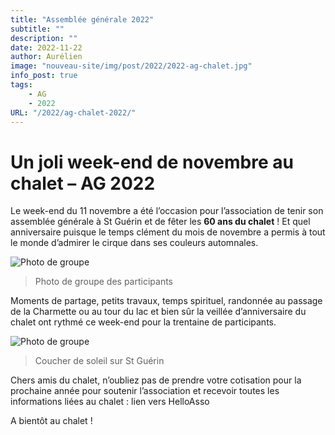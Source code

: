 ```yaml
---
title: "Assemblée générale 2022"
subtitle: ""
description: ""
date: 2022-11-22
author: Aurélien
image: "nouveau-site/img/post/2022/2022-ag-chalet.jpg"
info_post: true
tags:
    - AG
    - 2022
URL: "/2022/ag-chalet-2022/"
---
```


# **Un joli week-end de novembre au chalet – AG 2022**


Le week-end du 11 novembre a été l’occasion pour l’association de tenir son assemblée générale à St Guérin et de fêter les **60 ans du chalet** ! Et quel anniversaire puisque le temps clément du mois de novembre a permis à tout le monde d’admirer le cirque dans ses couleurs automnales.

![Photo de groupe](/nouveau-site/img/post/2022/2022-ag-chalet_1.jpg)
> Photo de groupe des participants

Moments de partage, petits travaux, temps spirituel, randonnée au passage de la Charmette ou au tour du lac et bien sûr la veillée d’anniversaire du chalet ont rythmé ce week-end pour la trentaine de participants.


![Photo de groupe](/nouveau-site/img/post/2022/2022-ag-chalet_2.jpg)
> Coucher de soleil sur St Guérin

Chers amis du chalet, n’oubliez pas de prendre votre cotisation pour la prochaine année pour soutenir l’association et recevoir toutes les informations liées au chalet : lien vers HelloAsso

A bientôt au chalet !
